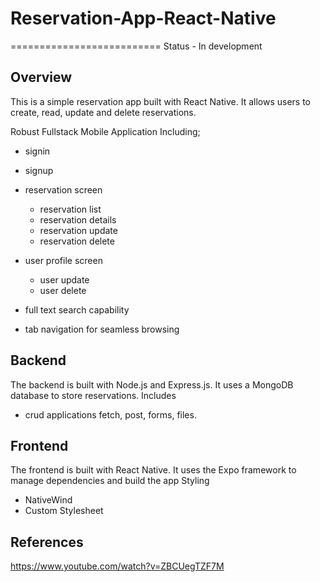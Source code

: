 # Reservation-App-React-Native
==========================
Status - In development

Overview
------------
This is a simple reservation app built with React Native. It allows users to create, read, update
and delete reservations.


Robust Fullstack Mobile Application Including;
- signin
- signup


- reservation screen
    - reservation list
    - reservation details
    - reservation update
    - reservation delete
- user profile screen
    - user update
    - user delete
- full text search capability
- tab navigation for seamless browsing



Backend
------------
The backend is built with Node.js and Express.js. It uses a MongoDB database to store reservations.
Includes 
- crud applications
    fetch, post, forms, files.

Frontend
------------
The frontend is built with React Native. It uses the Expo framework to manage dependencies and build the app
Styling 
- NativeWind
- Custom Stylesheet

References
------------
https://www.youtube.com/watch?v=ZBCUegTZF7M



